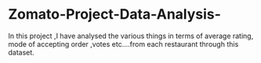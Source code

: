 # Zomato-Project-Data-Analysis-
In this project ,I have analysed the various things in terms of average rating, mode of accepting order ,votes etc....from each restaurant through this dataset.
